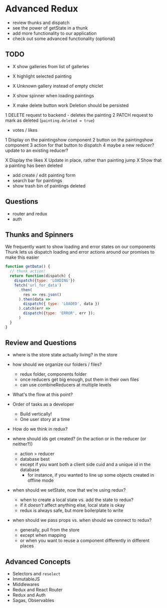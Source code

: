 # Advanced Redux

- review thunks and dispatch
- see the power of getState in a thunk
- add more functionality to our application
- check out some advanced functionality (optional)

## TODO
- X show galleries from list of galleries
- X highlight selected painting
- X Unknown gallery instead of empty chiclet
- X show spinner when loading paintings


- X make delete button work
Deletion should be persisted

1 DELETE request to backend - deletes the painting
2 PATCH request to mark as deleted (`painting.deleted = true`)

- votes / likes

1 Display on the paintingshow component
2 button on the paintingshow component
3 action for that button to dispatch
4 maybe a new reducer? update to an existing reducer?

X Display the likes
X Update in place, rather than painting jump
X Show that a painting has been deleted

- add create / edit painting form
- search bar for paintings
- show trash bin of paintings deleted

## Questions
- router and redux
- auth

## Thunks and Spinners

We frequently want to show loading and error states on our components
Thunk lets us dispatch loading and error actions around our promises to make this easier

```js
function getData() {
  // thunk action!
  return function(dispatch) {
    dispatch({type: 'LOADING'})
    fetch('url_for_data')
      .then(
        res => res.json()
      ).then(data =>
        dispatch({ type: 'LOADED', data })
      ).catch(err =>
        dispatch({type: 'ERROR', err });
      )
  }
}
```

## Review and Questions

- where is the store state actually living?
  in the store

- how should we organize our folders / files?
  - redux folder, components folder
  - once reducers get big enough, put them in their own files
  - can use combineReducers at multiple levels

- What's the flow at this point?
- Order of tasks as a developer
  - Build vertically!
  - One user story at a time
- How do we think in redux?


- where should ids get created? (in the action or in the reducer (or neither?))
  - action > reducer
  - database best
  - except if you want both a client side cuid and a unique id in the database
    - for instance, if you wanted to line up some objects created in offline mode

- when should we setState, now that we're using redux?
  - when to create a local state vs. add the state to redux?
  - if it _doesn't_ affect anything else, local state is okay
  - redux is always safe, but more boilerplate to write

- when should we pass props vs. when should we connect to redux?
  - generally, pull from the store
  - except when mapping
  - or when you want to reuse a component differently in different places

## Advanced Concepts
- Selectors and `reselect`
- ImmutableJS
- Middlewares
- Redux and React Router
- Redux and Auth
- Sagas, Observables

